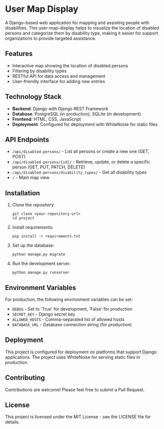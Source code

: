 # User Map Display

A Django-based web application for mapping and assisting people with disabilities. This user-map-display helps to visualize the location of disabled persons and categorize them by disability type, making it easier for support organizations to provide targeted assistance.

## Features

- Interactive map showing the location of disabled persons
- Filtering by disability types
- RESTful API for data access and management
- User-friendly interface for adding new entries

## Technology Stack

- **Backend**: Django with Django REST Framework
- **Database**: PostgreSQL (in production), SQLite (in development)
- **Frontend**: HTML, CSS, JavaScript
- **Deployment**: Configured for deployment with WhiteNoise for static files

## API Endpoints

- `/api/disabled-persons/` - List all persons or create a new one (GET, POST)
- `/api/disabled-persons/{id}/` - Retrieve, update, or delete a specific person (GET, PUT, PATCH, DELETE)
- `/api/disabled-persons/disability_types/` - Get all disability types
- `/` - Main map view

## Installation

1. Clone the repository:

   ```
   git clone <your-repository-url>
   cd project
   ```

2. Install requirements:

   ```
   pip install -r requirements.txt
   ```

3. Set up the database:

   ```
   python manage.py migrate
   ```

4. Run the development server:
   ```
   python manage.py runserver
   ```

## Environment Variables

For production, the following environment variables can be set:

- `DEBUG` - Set to 'True' for development, 'False' for production
- `SECRET_KEY` - Django secret key
- `ALLOWED_HOSTS` - Comma-separated list of allowed hosts
- `DATABASE_URL` - Database connection string (for production)

## Deployment

This project is configured for deployment on platforms that support Django applications. The project uses WhiteNoise for serving static files in production.

## Contributing

Contributions are welcome! Please feel free to submit a Pull Request.

## License

This project is licensed under the MIT License - see the LICENSE file for details.
